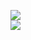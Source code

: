 [![](https://img.shields.io/badge/Made%20With-Github%20Spray-lightgrey.svg?style=for-the-badge&logo=github)](https://github.com/Annihil/github-spray#1397)  
[![](https://i.imgur.com/2DrTn0Z.gif)](https://github.com/Annihil/github-spray)